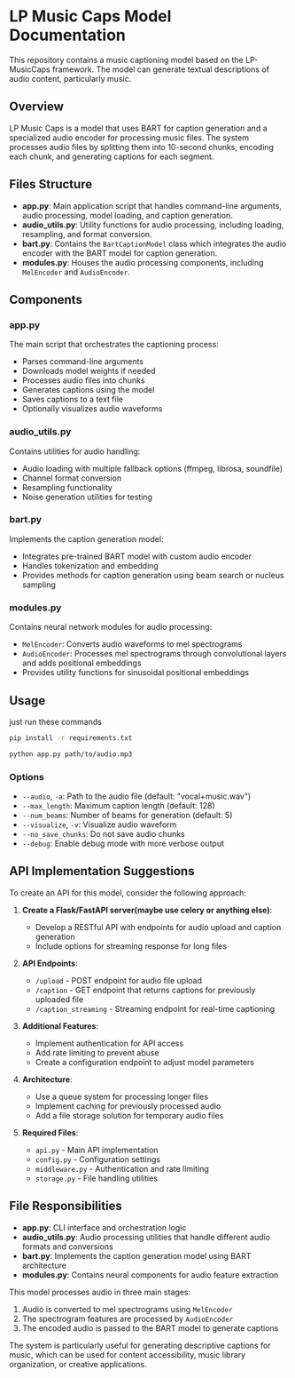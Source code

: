 # LP Music Caps Model Documentation

This repository contains a music captioning model based on the LP-MusicCaps framework. The model can generate textual descriptions of audio content, particularly music.

## Overview

LP Music Caps is a model that uses BART for caption generation and a specialized audio encoder for processing music files. The system processes audio files by splitting them into 10-second chunks, encoding each chunk, and generating captions for each segment.

## Files Structure

- **app.py**: Main application script that handles command-line arguments, audio processing, model loading, and caption generation.
- **audio_utils.py**: Utility functions for audio processing, including loading, resampling, and format conversion.
- **bart.py**: Contains the `BartCaptionModel` class which integrates the audio encoder with the BART model for caption generation.
- **modules.py**: Houses the audio processing components, including `MelEncoder` and `AudioEncoder`.

## Components

### app.py

The main script that orchestrates the captioning process:
- Parses command-line arguments
- Downloads model weights if needed
- Processes audio files into chunks
- Generates captions using the model
- Saves captions to a text file
- Optionally visualizes audio waveforms

### audio_utils.py

Contains utilities for audio handling:
- Audio loading with multiple fallback options (ffmpeg, librosa, soundfile)
- Channel format conversion
- Resampling functionality
- Noise generation utilities for testing

### bart.py

Implements the caption generation model:
- Integrates pre-trained BART model with custom audio encoder
- Handles tokenization and embedding
- Provides methods for caption generation using beam search or nucleus sampling

### modules.py

Contains neural network modules for audio processing:
- `MelEncoder`: Converts audio waveforms to mel spectrograms
- `AudioEncoder`: Processes mel spectrograms through convolutional layers and adds positional embeddings
- Provides utility functions for sinusoidal positional embeddings

## Usage
just run these commands
```bash
pip install -r requirements.txt
```
```bash
python app.py path/to/audio.mp3
```

### Options

- `--audio`, `-a`: Path to the audio file (default: "vocal+music.wav")
- `--max_length`: Maximum caption length (default: 128)
- `--num_beams`: Number of beams for generation (default: 5)
- `--visualize`, `-v`: Visualize audio waveform
- `--no_save_chunks`: Do not save audio chunks
- `--debug`: Enable debug mode with more verbose output

## API Implementation Suggestions

To create an API for this model, consider the following approach:

1. **Create a Flask/FastAPI server(maybe use celery or anything else)**:
   - Develop a RESTful API with endpoints for audio upload and caption generation
   - Include options for streaming response for long files

2. **API Endpoints**:
   - `/upload` - POST endpoint for audio file upload
   - `/caption` - GET endpoint that returns captions for previously uploaded file
   - `/caption_streaming` - Streaming endpoint for real-time captioning

3. **Additional Features**:
   - Implement authentication for API access
   - Add rate limiting to prevent abuse
   - Create a configuration endpoint to adjust model parameters

4. **Architecture**:
   - Use a queue system for processing longer files
   - Implement caching for previously processed audio
   - Add a file storage solution for temporary audio files

5. **Required Files**:
   - `api.py` - Main API implementation
   - `config.py` - Configuration settings
   - `middleware.py` - Authentication and rate limiting
   - `storage.py` - File handling utilities

## File Responsibilities

- **app.py**: CLI interface and orchestration logic
- **audio_utils.py**: Audio processing utilities that handle different audio formats and conversions
- **bart.py**: Implements the caption generation model using BART architecture
- **modules.py**: Contains neural components for audio feature extraction

This model processes audio in three main stages:
1. Audio is converted to mel spectrograms using `MelEncoder`
2. The spectrogram features are processed by `AudioEncoder`
3. The encoded audio is passed to the BART model to generate captions

The system is particularly useful for generating descriptive captions for music, which can be used for content accessibility, music library organization, or creative applications.
